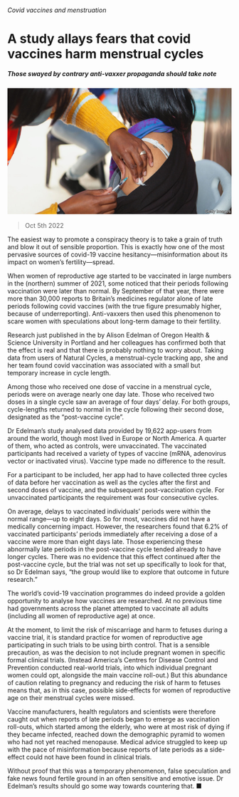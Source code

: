 ###### Covid vaccines and menstruation

# A study allays fears that covid vaccines harm menstrual cycles 

##### Those swayed by contrary anti-vaxxer propaganda should take note 

![image](images/20221008_STP002.jpg) 

> Oct 5th 2022 

The easiest way to promote a conspiracy theory is to take a grain of truth and blow it out of sensible proportion. This is exactly how one of the most pervasive sources of covid-19 vaccine hesitancy—misinformation about its impact on women’s fertility—spread. 

When women of reproductive age started to be vaccinated in large numbers in the (northern) summer of 2021, some noticed that their periods following vaccination were later than normal. By September of that year, there were more than 30,000 reports to Britain’s medicines regulator alone of late periods following covid vaccines (with the true figure presumably higher, because of underreporting). Anti-vaxxers then used this phenomenon to scare women with speculations about long-term damage to their fertility.

Research just published in the  by Alison Edelman of Oregon Health &amp; Science University in Portland and her colleagues has confirmed both that the effect is real and that there is probably nothing to worry about. Taking data from users of Natural Cycles, a menstrual-cycle tracking app, she and her team found covid vaccination was associated with a small but temporary increase in cycle length. 

Among those who received one dose of vaccine in a menstrual cycle, periods were on average nearly one day late. Those who received two doses in a single cycle saw an average of four days’ delay. For both groups, cycle-lengths returned to normal in the cycle following their second dose, designated as the “post-vaccine cycle”.

Dr Edelman’s study analysed data provided by 19,622 app-users from around the world, though most lived in Europe or North America. A quarter of them, who acted as controls, were unvaccinated. The vaccinated participants had received a variety of types of vaccine (mRNA, adenovirus vector or inactivated virus). Vaccine type made no difference to the result.

For a participant to be included, her app had to have collected three cycles of data before her vaccination as well as the cycles after the first and second doses of vaccine, and the subsequent post-vaccination cycle. For unvaccinated participants the requirement was four consecutive cycles. 

On average, delays to vaccinated individuals’ periods were within the normal range—up to eight days. So for most, vaccines did not have a medically concerning impact. However, the researchers found that 6.2% of vaccinated participants’ periods immediately after receiving a dose of a vaccine were more than eight days late. Those experiencing these abnormally late periods in the post-vaccine cycle tended already to have longer cycles. There was no evidence that this effect continued after the post-vaccine cycle, but the trial was not set up specifically to look for that, so Dr Edelman says, “the group would like to explore that outcome in future research.”

The world’s covid-19 vaccination programmes do indeed provide a golden opportunity to analyse how vaccines are researched. At no previous time had governments across the planet attempted to vaccinate all adults (including all women of reproductive age) at once. 

At the moment, to limit the risk of miscarriage and harm to fetuses during a vaccine trial, it is standard practice for women of reproductive age participating in such trials to be using birth control. That is a sensible precaution, as was the decision to not include pregnant women in specific formal clinical trials. (Instead America’s Centres for Disease Control and Prevention conducted real-world trials, into which individual pregnant women could opt, alongside the main vaccine roll-out.) But this abundance of caution relating to pregnancy and reducing the risk of harm to fetuses means that, as in this case, possible side-effects for women of reproductive age on their menstrual cycles were missed. 

Vaccine manufacturers, health regulators and scientists were therefore caught out when reports of late periods began to emerge as vaccination roll-outs, which started among the elderly, who were at most risk of dying if they became infected, reached down the demographic pyramid to women who had not yet reached menopause. Medical advice struggled to keep up with the pace of misinformation because reports of late periods as a side-effect could not have been found in clinical trials.

Without proof that this was a temporary phenomenon, false speculation and fake news found fertile ground in an often sensitive and emotive issue. Dr Edelman’s results should go some way towards countering that. ■


